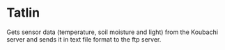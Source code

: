 # Tatlin

Gets sensor data (temperature, soil moisture and light) from the Koubachi server and sends it in text file format to 
the ftp server.